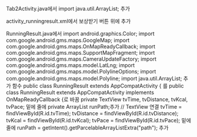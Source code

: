   Tab2Activity.java에서 import java.util.ArrayList; 추가
  
activity_runningresult.xml에서 보상받기 버튼 위에 
<fragment
    android:id="@+id/resultMap"
    android:name="com.google.android.gms.maps.SupportMapFragment"
    android:layout_width="match_parent"
    android:layout_height="200dp"
    android:layout_marginBottom="16dp"/> 추가

RunningResult.java에서 
import android.graphics.Color; 
import com.google.android.gms.maps.GoogleMap;
import com.google.android.gms.maps.OnMapReadyCallback;
import com.google.android.gms.maps.SupportMapFragment;
import com.google.android.gms.maps.CameraUpdateFactory;
import com.google.android.gms.maps.model.LatLng; 
import com.google.android.gms.maps.model.PolylineOptions;
import com.google.android.gms.maps.model.Polyline;
import java.util.ArrayList; 추가
함수 public class RunningResult extends AppCompatActivity { 를
public class RunningResult extends AppCompatActivity implements OnMapReadyCallback {로 바꿈
private TextView tvTime, tvDistance, tvKcal, tvPace; 밑에 줄에 private ArrayList<LatLng> runPath;추가
// TextView 연결
        tvTime = findViewById(R.id.tvTime);
        tvDistance = findViewById(R.id.tvDistance);
        tvKcal = findViewById(R.id.tvKcal);
        tvPace = findViewById(R.id.tvPace); 밑에 줄에 
        runPath = getIntent().getParcelableArrayListExtra("path"); 추가
